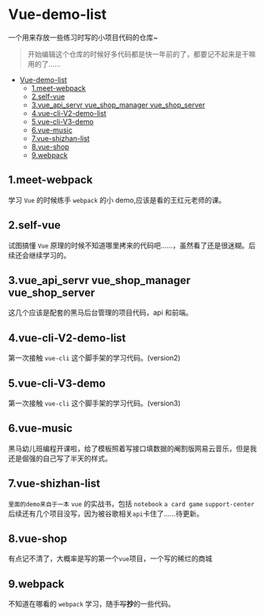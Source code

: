 # Vue-demo-list

一个用来存放一些练习时写的小项目代码的仓库~

> 开始编辑这个仓库的时候好多代码都是快一年前的了，都要记不起来是干嘛用的了……

- [Vue-demo-list](#vue-demo-list)
  - [1.meet-webpack](#1meet-webpack)
  - [2.self-vue](#2self-vue)
  - [3.vue_api_servr vue_shop_manager vue_shop_server](#3vue_api_servr-vue_shop_manager-vue_shop_server)
  - [4.vue-cli-V2-demo-list](#4vue-cli-v2-demo-list)
  - [5.vue-cli-V3-demo](#5vue-cli-v3-demo)
  - [6.vue-music](#6vue-music)
  - [7.vue-shizhan-list](#7vue-shizhan-list)
  - [8.vue-shop](#8vue-shop)
  - [9.webpack](#9webpack)

## 1.meet-webpack

学习 `Vue` 的时候练手 `webpack` 的小 demo,应该是看的王红元老师的课。

## 2.self-vue

试图搞懂 `Vue` 原理的时候不知道哪里拷来的代码吧……，虽然看了还是很迷糊。后续还会继续学习的。

## 3.vue_api_servr vue_shop_manager vue_shop_server

这几个应该是配套的黑马后台管理的项目代码，api 和前端。

## 4.vue-cli-V2-demo-list

第一次接触 `vue-cli` 这个脚手架的学习代码。(version2)

## 5.vue-cli-V3-demo

第一次接触 `vue-cli` 这个脚手架的学习代码。(version3)

## 6.vue-music

黑马幼儿班编程开课啦，给了模板照着写接口填数据的阉割版网易云音乐，但是我还是倔强的自己写了半天的样式。

## 7.vue-shizhan-list

`里面的demo来自于一本` `vue` 的实战书，包括 `notebook` `a card game` `support-center` 后续还有几个项目没写，因为被谷歌相关`api`卡住了……待更新。

## 8.vue-shop

有点记不清了，大概率是写的第一个`vue`项目，一个写的稀烂的商城

## 9.webpack

不知道在哪看的 `webpack` 学习，随手~~写~~**抄**的一些代码。
